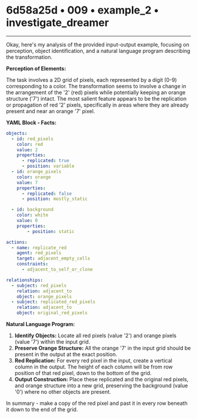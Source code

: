 # 6d58a25d • 009 • example_2 • investigate_dreamer

---
Okay, here's my analysis of the provided input-output example, focusing on perception, object identification, and a natural language program describing the transformation.

**Perception of Elements:**

The task involves a 2D grid of pixels, each represented by a digit (0-9) corresponding to a color. The transformation seems to involve a change in the arrangement of the '2' (red) pixels while potentially keeping an orange structure ('7') intact. The most salient feature appears to be the replication or propagation of red '2' pixels, specifically in areas where they are already present and near an orange '7' pixel.

**YAML Block - Facts:**



```yaml
objects:
  - id: red_pixels
    color: red
    value: 2
    properties:
      - replicated: true
      - position: variable
  - id: orange_pixels
    color: orange
    value: 7
    properties:
      - replicated: false
      - position: mostly_static

  - id: background
    color: white
    value: 0
    properties:
        - position: static

actions:
  - name: replicate_red
    agent: red_pixels
    target: adjacent_empty_cells
    constraints:
      - adjacent_to_self_or_clone

relationships:
  - subject: red_pixels
    relation: adjacent_to
    object: orange_pixels
  - subject: replicated_red_pixels
    relation: adjacent_to
    object: original_red_pixels

```



**Natural Language Program:**

1.  **Identify Objects:** Locate all red pixels (value '2') and orange pixels (value '7') within the input grid.
2.  **Preserve Orange Structure:** All the orange '7' in the input grid should be present in the output at the exact position.
3.  **Red Replication:** For every red pixel in the input, create a vertical column in the output. The height of each column will be from row position of that red pixel, down to the bottom of the grid.
4. **Output Construction:** Place these replicated and the original red pixels, and orange structure into a new grid, preserving the background (value '0') where no other objects are present.

In summary - make a copy of the red pixel and past it in every row beneath it down to the end of the grid.


